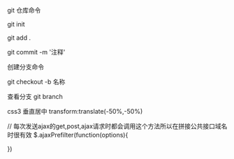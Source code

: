 git 仓库命令

git init 

git add . 

git commit -m '注释'

创建分支命令

git checkout -b 名称

查看分支
git branch

css3 垂直居中
transform:translate(-50%,-50%)

// 每次发送ajax的get,post,ajax请求时都会调用这个方法所以在拼接公共接口域名时很有效
$.ajaxPrefilter(function(options){

})